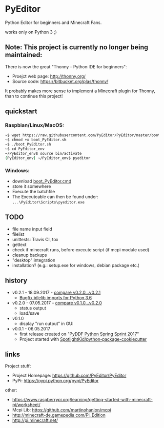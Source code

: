 # PyEditor

Python Editor for beginners and Minecraft Fans.

works only on Python 3 ;)

## Note: This project is currently no longer being maintained:

There is now the great "Thonny - Python IDE for beginners":

* Proejct web page: http://thonny.org/
* Source code: https://bitbucket.org/plas/thonny/

It probably makes more sense to implement a Minecraft plugin for Thonny, than to continue this project!



## quickstart

### Raspbian/Linux/MacOS:

```bash
~$ wget https://raw.githubusercontent.com/PyEditor/PyEditor/master/boot_PyEditor.sh
~$ chmod +x boot_PyEditor.sh
~$ ./boot_PyEditor.sh
~$ cd PyEditor_env
~/PyEditor_env$ source bin/activate
(PyEditor_env) ~/PyEditor_env$ pyeditor
```

### Windows:

* download [boot_PyEditor.cmd](https://github.com/PyEditor/PyEditor/raw/master/boot_PyEditor.cmd)
* store it somewhere
* Execute the batchfile
* The Executeable can then be found under: `...\PyEditor\Scripts\pyeditor.exe`


## TODO

* file name input field
* filelist
* unittests: Travis CI, tox
* gettext
* check if minecraft runs, before execute script (if mcpi module used)
* cleanup backups
* "desktop" integration
* installation? (e.g.: setup.exe for windows, debian package etc.)


## history

* v0.2.1 - 18.09.2017 - [compare v0.2.0...v0.2.1](https://github.com/PyEditor/PyEditor/compare/v0.2.0...v0.2.1)
  * [Bugfix idlelib imports for Python 3.6](https://github.com/PyEditor/PyEditor/pull/2)
* v0.2.0 - 07.05.2017 - [compare v0.1.0...v0.2.0](https://github.com/PyEditor/PyEditor/compare/v0.1.0...v0.2.0)
  * status output
  * load/save
* v0.1.0
  * display "run output" in GUI
* v0.0.1 - 06.05.2017
  * first release created on "[PyDDF Python Spring Sprint 2017](http://www.pyddf.de/)"
  * Project started with [SpotlightKid/python-package-cookiecutter](https://github.com/SpotlightKid/python-package-cookiecutter)


## links

Project stuff:

* Project Homepage: https://github.com/PyEditor/PyEditor
* PyPi: https://pypi.python.org/pypi/PyEditor

other:

* https://www.raspberrypi.org/learning/getting-started-with-minecraft-pi/worksheet/
* Mcpi Lib: https://github.com/martinohanlon/mcpi
* http://minecraft-de.gamepedia.com/Pi_Edition
* http://pi.minecraft.net/
